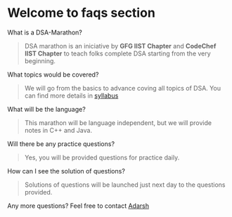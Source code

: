 # Welcome to faqs section

What is a DSA-Marathon?
> DSA marathon is an iniciative by **GFG IIST Chapter** and **CodeChef IIST Chapter** to teach folks complete DSA starting from the very beginning.

What topics would be covered?
> We will go from the basics to advance coving all topics of DSA. You can find more details in [syllabus](Syllabus.md)

What will be the language?
> This marathon will be language independent, but we will provide notes in C++ and Java.

Will there be any practice questions?
> Yes, you will be provided questions for practice daily.

How can I see the solution of questions?
> Solutions of questions will be launched just next day to the questions provided.

Any more questions? Feel free to contact [Adarsh](https://linktr.ee/geeky01adarsh)